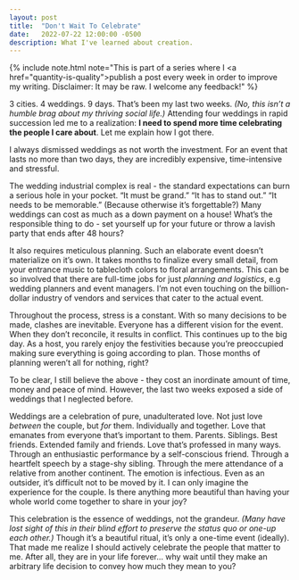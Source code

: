 ```yaml
---
layout: post
title:  "Don't Wait To Celebrate"
date:   2022-07-22 12:00:00 -0500
description: What I've learned about creation.
---
```

{% include note.html note="This is part of a series where I <a href=\"quantity-is-quality\">publish a post every week in order to improve my writing</a>. Disclaimer: It may be raw. I welcome any feedback!" %}

3 cities. 4 weddings. 9 days. That’s been my last two weeks. *(No, this isn’t a humble brag about my thriving social life.)* Attending four weddings in rapid succession led me to a realization: **I need to spend more time celebrating the people I care about**. Let me explain how I got there.

I always dismissed weddings as not worth the investment. For an event that lasts no more than two days, they are incredibly expensive, time-intensive and stressful.

The wedding industrial complex is real - the standard expectations can burn a serious hole in your pocket. “It must be grand.” “It has to stand out.” “It needs to be memorable.” (Because otherwise it’s forgettable?) Many weddings can cost as much as a down payment on a house! What’s the responsible thing to do - set yourself up for your future or throw a lavish party that ends after 48 hours?

It also requires meticulous planning. Such an elaborate event doesn’t materialize on it’s own. It takes months to finalize every small detail, from your entrance music to tablecloth colors to floral arrangements. This can be so involved that there are full-time jobs for just *planning and logistics*, e.g wedding planners and event managers. I’m not even touching on the billion-dollar industry of vendors and services that cater to the actual event.

Throughout the process, stress is a constant. With so many decisions to be made, clashes are inevitable. Everyone has a different vision for the event. When they don’t reconcile, it results in conflict. This continues up to the big day. As a host, you rarely enjoy the festivities because you’re preoccupied making sure everything is going according to plan. Those months of planning weren’t all for nothing, right?

To be clear, I still believe the above - they cost an inordinate amount of time, money and peace of mind. However, the last two weeks exposed a side of weddings that I neglected before.

Weddings are a celebration of pure, unadulterated love. Not just love *between* the couple, but *for* them. Individually and together. Love that emanates from everyone that’s important to them. Parents. Siblings. Best friends. Extended family and friends. Love that’s professed in many ways. Through an enthusiastic performance by a self-conscious friend. Through a heartfelt speech by a stage-shy sibling. Through the mere attendance of a relative from another continent. The emotion is infectious. Even as an outsider, it’s difficult not to be moved by it. I can only imagine the experience for the couple. Is there anything more beautiful than having your whole world come together to share in your joy?

This celebration is the essence of weddings, not the grandeur. *(Many have lost sight of this in their blind effort to preserve the status quo or one-up each other.)* Though it’s a beautiful ritual, it’s only a one-time event (ideally). That made me realize I should actively celebrate the people that matter to me. After all, they are in your life forever… why wait until they make an arbitrary life decision to convey how much they mean to you?
